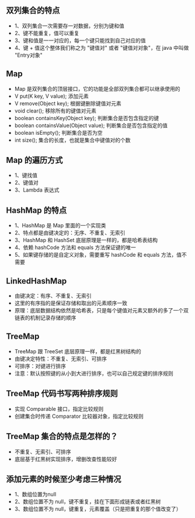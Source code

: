 ## 双列集合的特点
* 1、双列集合一次需要存一对数据，分别为键和值
* 2、键不能重复，值可以重复
* 3、键和值是一一对应的，每一个键只能找到自己对应的值
* 4、键 + 值这个整体我们称之为 "键值对" 或者 "键值对对象"，在 java 中叫做 "Entry对象"

## Map
* Map 是双列集合的顶层接口，它的功能是全部双列集合都可以继承使用的
* V put(K key, V value); 添加元素
* V remove(Object key); 根据键删除键值对元素
* void clear(); 移除所有的键值对元素
* boolean containsKey(Object key); 判断集合是否包含指定的键
* boolean containsValue(Object value); 判断集合是否包含指定的值
* boolean isEmpty(); 判断集合是否为空
* int size(); 集合的长度，也就是集合中键值对的个数
 
## Map 的遍历方式
* 1、键找值
* 2、键值对
* 3、Lambda 表达式

## HashMap 的特点
* 1、HashMap 是 Map 里面的一个实现类
* 2、特点都是由键决定的：无序、不重复、无索引
* 3、HashMap 和 HashSet 底层原理是一样的，都是哈希表结构
* 4、依赖 hashCode 方法和 equals 方法保证键的唯一
* 5、如果键存储的是自定义对象，需要重写 hashCode 和 equals 方法，值不需要

## LinkedHashMap
* 由键决定：有序、不重复、无索引
* 这里的有序指的是保证存储和取出的元素顺序一致
* 原理：底层数据结构依然是哈希表，只是每个键值对元素又额外的多了一个双链表的机制记录存储的顺序

## TreeMap
* TreeMap 跟 TreeSet 底层原理一样，都是红黑树结构的
* 由键决定特性：不重复、无索引、可排序
* 可排序：对键进行排序
* 注意：默认按照键的从小到大进行排序，也可以自己规定键的排序规则

## TreeMap 代码书写两种排序规则
* 实现 Comparable 接口，指定比较规则
* 创建集合时传递 Comparator 比较器对象，指定比较规则

## TreeMap 集合的特点是怎样的？
* 不重复、无索引、可排序
* 底层基于红黑树实现排序，增删改查性能较好

## 添加元素的时候至少考虑三种情况
* 1、数组位置为null
* 2、数组位置不为 null，键不重复，挂在下面形成链表或者红黑树
* 3、数组位置不为 null，键重复，元素覆盖（只是把重复的那个值改变了）
